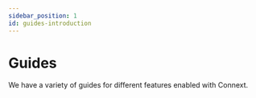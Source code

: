 ```yaml
---
sidebar_position: 1
id: guides-introduction
---
```


# Guides

We have a variety of guides for different features enabled with Connext.